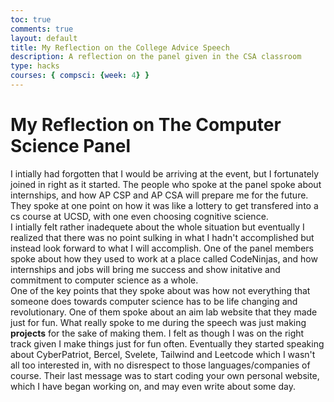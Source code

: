 ```yaml
---
toc: true
comments: true
layout: default
title: My Reflection on the College Advice Speech
description: A reflection on the panel given in the CSA classroom
type: hacks
courses: { compsci: {week: 4} }
---
```


<div class="typewriter">
<h1 class="typewriterText">My Reflection on The Computer Science Panel</h1>
</div>


<body>
<p>
I intially had forgotten that I would be arriving at the event, but I fortunately joined in right as it started. The people who spoke at the panel spoke about internships, and how AP CSP and AP CSA will prepare me for the future. They spoke at one point on how it was like a lottery to get transfered into a cs course at UCSD, with one even choosing cognitive science. <br> I intially felt rather inadequete about the whole situation but eventually I realized that there was no point sulking in what I hadn't accomplished but instead look forward to what I will accomplish. One of the panel members spoke about how they used to work at a place called CodeNinjas, and how internships and jobs will bring me success and show initative and commitment to computer science as a whole. <br> One of the key points that they spoke about was how not everything that someone does towards computer science has to be life changing and revolutionary. One of them spoke about an aim lab website that they made just for fun. What really spoke to me during the speech was just making <b>projects</b> for the sake of making them. I felt as though I was on the right track given I make things just for fun often. Eventually they started speaking about CyberPatriot, Bercel, Svelete, Tailwind and Leetcode which I wasn't all too interested in, with no disrespect to those languages/companies of course. Their last message was to start coding your own personal website, which I have began working on, and may even write about some day. </p>
</body>

  
 
